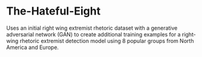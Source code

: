 # The-Hateful-Eight
Uses an initial right wing extremist rhetoric dataset with a generative adversarial network (GAN) to create additional training examples for a right-wing rhetoric extremist detection model using 8 popular groups from North America and Europe.
